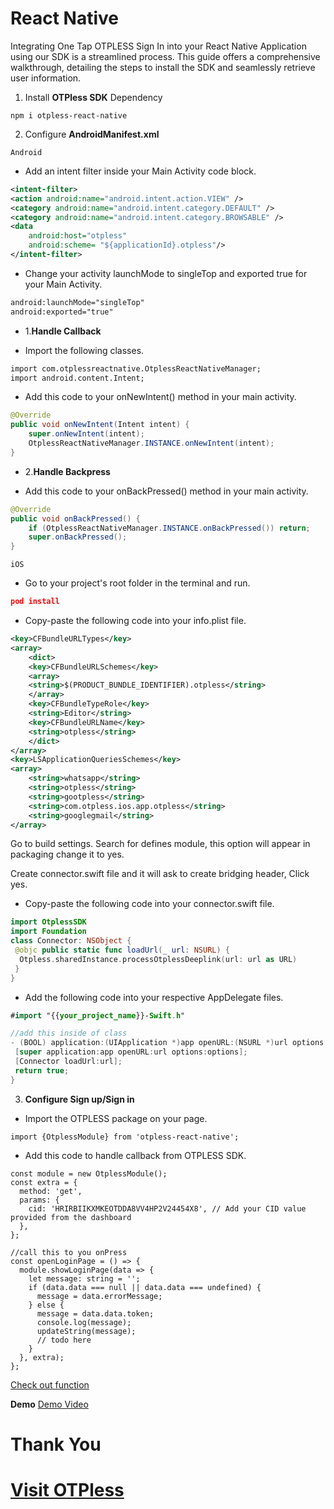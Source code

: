 # React Native

Integrating One Tap OTPLESS Sign In into your React Native Application using our SDK is a streamlined process. This guide offers a comprehensive walkthrough, detailing the steps to install the SDK and seamlessly retrieve user information.

1. Install **OTPless SDK** Dependency

```
npm i otpless-react-native
```

2. Configure **AndroidManifest.xml**

`Android`

- Add an intent filter inside your Main Activity code block.

```xml
<intent-filter>
<action android:name="android.intent.action.VIEW" />
<category android:name="android.intent.category.DEFAULT" />
<category android:name="android.intent.category.BROWSABLE" />
<data
	android:host="otpless"
	android:scheme= "${applicationId}.otpless"/>
</intent-filter>
```

- Change your activity launchMode to singleTop and exported true for your Main Activity.

```xml
android:launchMode="singleTop"
android:exported="true"
```

- 1.**Handle Callback**

- Import the following classes.

```xml
import com.otplessreactnative.OtplessReactNativeManager;
import android.content.Intent;
```

- Add this code to your onNewIntent() method in your main activity.

```java
@Override
public void onNewIntent(Intent intent) {
	super.onNewIntent(intent);
	OtplessReactNativeManager.INSTANCE.onNewIntent(intent);
}
```

- 2.**Handle Backpress**

- Add this code to your onBackPressed() method in your main activity.

```java
@Override
public void onBackPressed() {
	if (OtplessReactNativeManager.INSTANCE.onBackPressed()) return;
	super.onBackPressed();
}
```

`iOS`

- Go to your project's root folder in the terminal and run.

```json
pod install
```

- Copy-paste the following code into your info.plist file.

```xml
<key>CFBundleURLTypes</key>
<array>
    <dict>
    <key>CFBundleURLSchemes</key>
    <array>
    <string>$(PRODUCT_BUNDLE_IDENTIFIER).otpless</string>
    </array>
    <key>CFBundleTypeRole</key>
    <string>Editor</string>
    <key>CFBundleURLName</key>
    <string>otpless</string>
    </dict>
</array>
<key>LSApplicationQueriesSchemes</key>
<array>
    <string>whatsapp</string>
    <string>otpless</string>
    <string>gootpless</string>
    <string>com.otpless.ios.app.otpless</string>
    <string>googlegmail</string>
</array>
```

Go to build settings. Search for defines module, this option will appear in packaging change it to yes.

Create connector.swift file and it will ask to create bridging header, Click yes.

- Copy-paste the following code into your connector.swift file.

```swift
import OtplessSDK
import Foundation
class Connector: NSObject {
 @objc public static func loadUrl(_ url: NSURL) {
  Otpless.sharedInstance.processOtplessDeeplink(url: url as URL)
 }
}
```

- Add the following code into your respective AppDelegate files.

```swift
#import "{{your_project_name}}-Swift.h"

//add this inside of class
- (BOOL) application:(UIApplication *)app openURL:(NSURL *)url options:(NSDictionary<UIApplicationOpenURLOptionsKey,id> *)options {
 [super application:app openURL:url options:options];
 [Connector loadUrl:url];
 return true;
}
```

3. **Configure Sign up/Sign in**

- Import the OTPLESS package on your page.

```tsx
import {OtplessModule} from 'otpless-react-native';
```

- Add this code to handle callback from OTPLESS SDK.

```tsx
const module = new OtplessModule();
const extra = {
  method: 'get',
  params: {
    cid: 'HRIRBIIKXMKEOTDDA8VV4HP2V24454X8', // Add your CID value provided from the dashboard
  },
};

//call this to you onPress
const openLoginPage = () => {
  module.showLoginPage(data => {
    let message: string = '';
    if (data.data === null || data.data === undefined) {
      message = data.errorMessage;
    } else {
      message = data.data.token;
      console.log(message);
      updateString(message);
      // todo here
    }
  }, extra);
};
```

[Check out function](https://github.com/devbathaniotpless/otpless-react-native-demo/blob/on-press-demo/App.tsx#L27)

**Demo**
[Demo Video](demo_video.mp4)

# Thank You

# [Visit OTPless](https://otpless.com/platforms/react-native)
